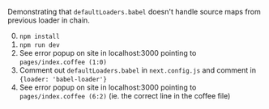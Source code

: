 Demonstrating that `defaultLoaders.babel` doesn't handle source maps from previous loader in chain.

0. `npm install`
1. `npm run dev`
2. See error popup on site in localhost:3000 pointing to `pages/index.coffee (1:0)`
3. Comment out `defaultLoaders.babel` in `next.config.js` and comment in `{loader: 'babel-loader'}`
4. See error popup on site in localhost:3000 pointing to `pages/index.coffee (6:2)` (ie. the correct line in the coffee file)
